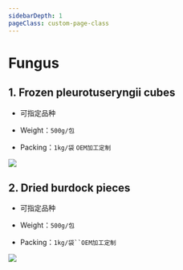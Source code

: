 ```yaml
---
sidebarDepth: 1
pageClass: custom-page-class
---
```


# Fungus

## 1. Frozen pleurotuseryngii cubes
- 可指定品种 </p>
- Weight：`500g/包` </p>
- Packing：`1kg/袋` `OEM加工定制`</P>

<div class="imgb" >
 <img  src="https://yuhuawebsite.oss-cn-hongkong.aliyuncs.com/V-F-1.%E5%86%B7%E5%86%BB%E6%9D%8F%E9%B2%8D%E8%8F%87%E4%B8%81-Frozen%20pleurotuseryngii%20cubes.jpg">
</div>


## 2. Dried burdock pieces
- 可指定品种</p>
- Weight：`500g/包` </p>
- Packing：`1kg/袋``OEM加工定制`</P>

<div class="imgb" >
 <img  src="https://yuhuawebsite.oss-cn-hongkong.aliyuncs.com/V-F-2.%E5%B9%B2%E8%92%A1%E4%B8%9D--Dried%20burdock%20pieces.jpg">
</div>
